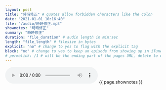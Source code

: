 ```yaml
---
layout: post
title: "時時修正" # quotes allow forbidden characters like the colon
date: "2021-01-01 10:16:40"
file: "/audio/時時修正.mp3"
shownotes: "時時修正"
summary: "時時修正"
duration: "file_duration" # audio length in min:sec
length: "file_length" # filesize in bytes
explicit: "no" # change to yes to flag with the explicit tag
block: "no" # change to yes to keep an episode from showing up in iTunes
# permalink: /1 # will be the ending part of the pages URL, delete to default to the title
---
```


<audio controls>
<source src="{{site.url}}{{site.baseurl}}{{ page.file }}" type="audio/x-mp3">
Your browser does not support the audio element.
</audio>
{{ page.shownotes }}
